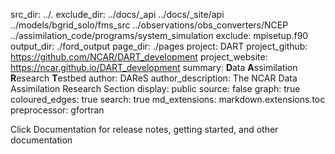 src_dir: ../.
exclude_dir: ../docs/_api
             ../docs/_site/api
             ../models/bgrid_solo/fms_src
             ../observations/obs_converters/NCEP
             ../assimilation_code/programs/system_simulation
exclude: mpisetup.f90
output_dir: ./ford_output
page_dir: ./pages
project: DART
project_github: https://github.com/NCAR/DART_development
project_website: https://ncar.github.io/DART_development
summary: **D**ata **A**ssimilation **R**esearch **T**estbed
author: DAReS
author_description: The NCAR Data Assimilation Research Section
display: public
source: false
graph: true
coloured_edges: true
search: true
md_extensions: markdown.extensions.toc
preprocessor: gfortran

Click Documentation for release notes, getting started, and other documentation
